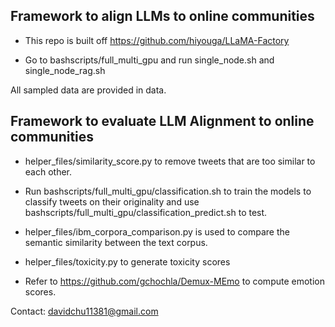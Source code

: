## Framework to align LLMs to online communities

- This repo is built off https://github.com/hiyouga/LLaMA-Factory 

- Go to bashscripts/full_multi_gpu and run single_node.sh and single_node_rag.sh

All sampled data are provided in data.

## Framework to evaluate LLM Alignment to online communities
- helper_files/similarity_score.py to remove tweets that are too similar to each other.

- Run bashscripts/full_multi_gpu/classification.sh to train the models to classify tweets on their originality and use bashscripts/full_multi_gpu/classification_predict.sh to test.

- helper_files/ibm_corpora_comparison.py is used to compare the semantic similarity between the text corpus.

- helper_files/toxicity.py to generate toxicity scores

- Refer to https://github.com/gchochla/Demux-MEmo to compute emotion scores.

Contact: davidchu11381@gmail.com 

